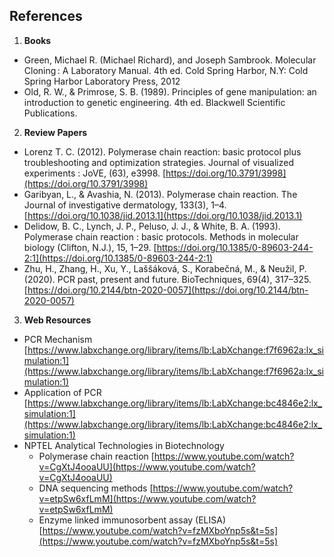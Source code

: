 ## References

1. **Books**
- Green, Michael R. (Michael Richard), and Joseph Sambrook. Molecular Cloning : A Laboratory Manual. 4th ed. Cold Spring Harbor, N.Y: Cold Spring Harbor Laboratory Press, 2012
- Old, R. W., & Primrose, S. B. (1989). Principles of gene manipulation: an introduction to genetic engineering. 4th ed. Blackwell Scientific Publications.

2. **Review Papers**
- Lorenz T. C. (2012). Polymerase chain reaction: basic protocol plus troubleshooting and optimization strategies. Journal of visualized experiments : JoVE, (63), e3998. [https://doi.org/10.3791/3998](https://doi.org/10.3791/3998)
- Garibyan, L., & Avashia, N. (2013). Polymerase chain reaction. The Journal of investigative dermatology, 133(3), 1–4. [https://doi.org/10.1038/jid.2013.1](https://doi.org/10.1038/jid.2013.1)
- Delidow, B. C., Lynch, J. P., Peluso, J. J., & White, B. A. (1993). Polymerase chain reaction : basic protocols. Methods in molecular biology (Clifton, N.J.), 15, 1–29. [https://doi.org/10.1385/0-89603-244-2:1](https://doi.org/10.1385/0-89603-244-2:1) 
- Zhu, H., Zhang, H., Xu, Y., Laššáková, S., Korabečná, M., & Neužil, P. (2020). PCR past, present and future. BioTechniques, 69(4), 317–325. [https://doi.org/10.2144/btn-2020-0057](https://doi.org/10.2144/btn-2020-0057)

3. **Web Resources**
- PCR Mechanism [https://www.labxchange.org/library/items/lb:LabXchange:f7f6962a:lx_simulation:1](https://www.labxchange.org/library/items/lb:LabXchange:f7f6962a:lx_simulation:1)
- Application of PCR [https://www.labxchange.org/library/items/lb:LabXchange:bc4846e2:lx_simulation:1](https://www.labxchange.org/library/items/lb:LabXchange:bc4846e2:lx_simulation:1)
- NPTEL Analytical Technologies in Biotechnology
  - Polymerase chain reaction [https://www.youtube.com/watch?v=CgXtJ4ooaUU](https://www.youtube.com/watch?v=CgXtJ4ooaUU)
  - DNA sequencing methods [https://www.youtube.com/watch?v=etpSw6xfLmM](https://www.youtube.com/watch?v=etpSw6xfLmM)
  - Enzyme linked immunosorbent assay (ELISA) [https://www.youtube.com/watch?v=fzMXboYnp5s&t=5s](https://www.youtube.com/watch?v=fzMXboYnp5s&t=5s)
